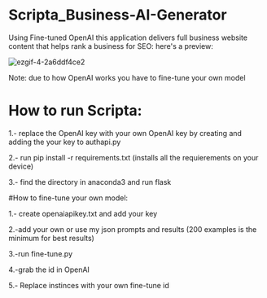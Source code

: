 # Scripta_Business-AI-Generator
Using Fine-tuned OpenAI this application delivers full business website content that helps rank a business for SEO: here's a preview:

![ezgif-4-2a6ddf4ce2](https://user-images.githubusercontent.com/87113091/187764774-189eb0b7-acaa-4b3f-8e98-23cf89370b05.gif)

Note: due to how OpenAI works you have to fine-tune your own model

# How to run Scripta: 

1.- replace the OpenAI key with your own OpenAI key by creating and adding the your key to authapi.py

2.- run pip install -r requirements.txt (installs all the requierements on your device)

3.- find the directory in anaconda3 and run flask


#How to fine-tune your own model:

1.- create openaiapikey.txt and add your key

2.-add your own or use my json prompts and results (200 examples is the minimum for best results)

3.-run fine-tune.py

4.-grab the id in OpenAI

5.- Replace instinces with your own fine-tune id
